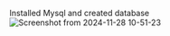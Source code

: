Installed Mysql and created database
![Screenshot from 2024-11-28 10-51-23](https://github.com/user-attachments/assets/6dc0dd58-b5df-4d33-868f-52f8a84e1836)

